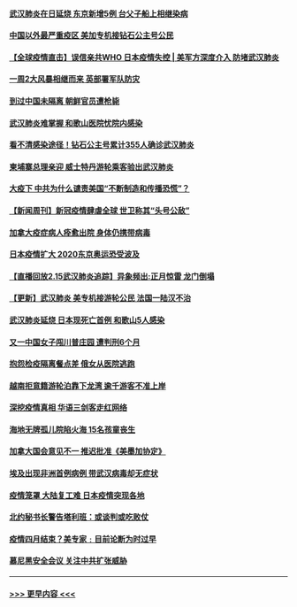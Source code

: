 #### [武汉肺炎在日延烧 东京新增5例 台父子船上相继染病](../pages/prog202/a102778538.md?t=02162144) 
#### [中国以外最严重疫区 美加专机接钻石公主号公民](../pages/prog202/a102778473.md?t=02162144) 
#### [【全球疫情直击】误信亲共WHO 日本疫情失控 | 美军方深度介入 防堵武汉肺炎](../pages/prog202/a102778478.md?t=02162144) 
#### [一周2大风暴相继而来 英部署军队防灾](../pages/prog202/a102778447.md?t=02162144) 
#### [到过中国未隔离 朝鲜官员遭枪毙](../pages/prog202/a102778383.md?t=02162144) 
#### [武汉肺炎难掌握 和歌山医院忧院内感染](../pages/prog202/a102778376.md?t=02162144) 
#### [看不清感染途径！钻石公主号累计355人确诊武汉肺炎](../pages/prog202/a102778335.md?t=02162144) 
#### [柬埔寨总理亲迎 威士特丹游轮乘客验出武汉肺炎](../pages/prog202/a102777842.md?t=02162144) 
#### [大疫下 中共为什么谴责美国“不断制造和传播恐慌”？](../pages/prog202/a102778285.md?t=02162144) 
#### [【新闻周刊】新冠疫情肆虐全球 世卫称其“头号公敌”](../pages/prog202/a102778196.md?t=02162144) 
#### [加拿大疫症病人痊愈出院 身体仍携带病毒](../pages/prog202/a102778061.md?t=02162144) 
#### [日本疫情扩大 2020东京奥运恐受波及](../pages/prog202/a102778049.md?t=02162144) 
#### [【直播回放2.15武汉肺炎追踪】异象频出:正月惊雷 龙门倒塌](../pages/prog202/a102777974.md?t=02162144) 
#### [【更新】武汉肺炎 美专机接游轮公民 法国一陆汉不治](../pages/prog202/a102770740.md?t=02162144) 
#### [武汉肺炎延烧 日本现死亡首例 和歌山5人感染](../pages/prog202/a102777815.md?t=02162144) 
#### [又一中国女子闯川普庄园 遭判刑6个月](../pages/prog202/a102777673.md?t=02162144) 
#### [抱怨检疫隔离餐点差 俄女从医院逃跑](../pages/prog202/a102777667.md?t=02162144) 
#### [越南拒意籍游轮泊靠下龙湾 逾千游客不准上岸](../pages/prog202/a102777646.md?t=02162144) 
#### [深挖疫情真相 华语三剑客走红网络](../pages/prog202/a102777624.md?t=02162144) 
#### [海地无牌孤儿院陷火海 15名孩童丧生](../pages/prog202/a102777620.md?t=02162144) 
#### [加拿大国会意见不一 推迟批准《美墨加协定》](../pages/prog202/a102777575.md?t=02162144) 
#### [埃及出现非洲首例病例 带武汉病毒却无症状](../pages/prog202/a102777559.md?t=02162144) 
#### [疫情笼罩 大陆复工难 日本疫情突现各地](../pages/prog202/a102777455.md?t=02162144) 
#### [北约秘书长警告塔利班：或谈判或吃败仗](../pages/prog202/a102777442.md?t=02162144) 
#### [疫情四月结束？美专家﹕目前论断为时过早](../pages/prog202/a102777248.md?t=02162144) 
#### [慕尼黑安全会议 关注中共扩张威胁](../pages/prog202/a102777254.md?t=02162144) 

----
#### [ >>> 更早内容 <<< ](../indexes/prog202-earlier.md)
